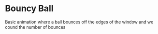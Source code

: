 # Bouncy Ball
Basic animation where a ball bounces off the edges of the window and we cound the number of bounces
